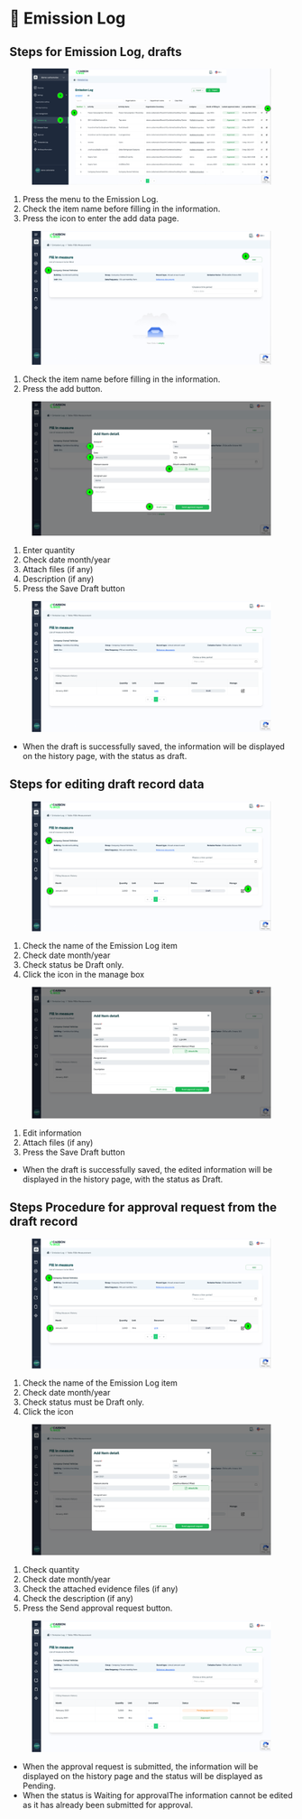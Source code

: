 # 📝 Emission Log

## Steps for Emission Log, drafts

<figure><img src="../.gitbook/assets/image (6).png" alt=""><figcaption></figcaption></figure>

1. Press the menu to the Emission Log.
2. ﻿﻿﻿Check the item name before filling in the information.
3. Press the icon to enter the add data page.



<figure><img src="../.gitbook/assets/image (1) (1) (1) (1).png" alt=""><figcaption></figcaption></figure>

1. Check the item name before filling in the information.
2. Press the add button.



<figure><img src="../.gitbook/assets/image (2) (1) (1) (1).png" alt=""><figcaption></figcaption></figure>

1. Enter quantity
2. ﻿﻿﻿Check date month/year
3. ﻿﻿﻿Attach files (if any)
4. ﻿﻿﻿Description (if any)
5. ﻿﻿﻿Press the Save Draft button



<figure><img src="../.gitbook/assets/image (3) (1).png" alt=""><figcaption></figcaption></figure>

* When the draft is successfully saved, the information will be displayed on the history page, with the status as draft.



## Steps for editing draft record data

<figure><img src="../.gitbook/assets/image (4) (1).png" alt=""><figcaption></figcaption></figure>

1. Check the name of the Emission Log item
2. Check date month/year&#x20;
3. Check status be Draft only.&#x20;
4. Click the icon in the manage box



<figure><img src="../.gitbook/assets/image (5) (1).png" alt=""><figcaption></figcaption></figure>

1. Edit information
2. ﻿﻿﻿Attach files (if any)
3. ﻿﻿﻿Press the Save Draft button

* When the draft is successfully saved, the edited information will be displayed in the history page, with the status as Draft.

## Steps Procedure for approval request from the draft record

<figure><img src="../.gitbook/assets/image (6) (1).png" alt=""><figcaption></figcaption></figure>

1. Check the name of the Emission Log item
2. ﻿﻿﻿Check date month/year
3. ﻿﻿﻿Check status must be Draft only.
4. ﻿﻿﻿Click the icon



<figure><img src="../.gitbook/assets/image (7).png" alt=""><figcaption></figcaption></figure>

1. Check quantity
2. ﻿﻿﻿Check date month/year
3. ﻿﻿﻿Check the attached evidence files (if any)
4. ﻿﻿﻿Check the description (if any)
5. ﻿﻿﻿Press the Send approval request button.



<figure><img src="../.gitbook/assets/image (8).png" alt=""><figcaption></figcaption></figure>

* When the approval request is submitted, the information will be displayed on the history page and the status will be displayed as Pending.
* When the status is Waiting for approvalThe information cannot be edited as it has already been submitted for approval.
